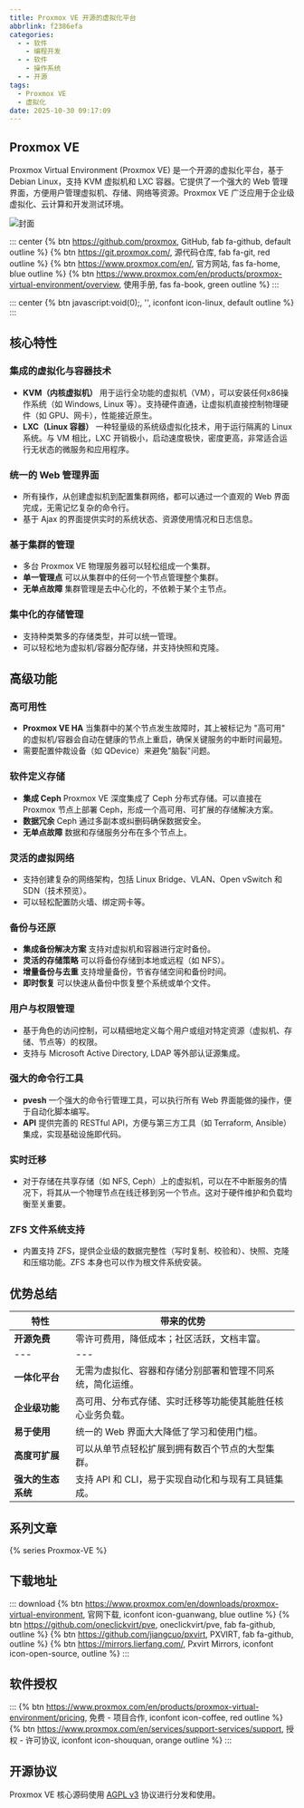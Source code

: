 ```yaml
---
title: Proxmox VE 开源的虚拟化平台
abbrlink: f2386efa
categories:
  - - 软件
    - 编程开发
  - - 软件
    - 操作系统
  - - 开源
tags:
  - Proxmox VE
  - 虚拟化
date: 2025-10-30 09:17:09
---
```


## Proxmox VE

Proxmox Virtual Environment (Proxmox VE) 是一个开源的虚拟化平台，基于 Debian Linux，支持 KVM 虚拟机和 LXC 容器。它提供了一个强大的 Web 管理界面，方便用户管理虚拟机、存储、网络等资源。Proxmox VE 广泛应用于企业级虚拟化、云计算和开发测试环境。

![封面](/images/proxmox-ve.png)

::: center
{% btn https://github.com/proxmox, GitHub, fab fa-github, default outline %}
{% btn https://git.proxmox.com/, 源代码仓库, fab fa-git, red outline %}
{% btn https://www.proxmox.com/en/, 官方网站, fas fa-home, blue outline %}
{% btn https://www.proxmox.com/en/products/proxmox-virtual-environment/overview, 使用手册, fas fa-book, green outline %}
:::

::: center
{% btn javascript:void(0);, '', iconfont icon-linux, default outline %}
:::

## 核心特性

### 集成的虚拟化与容器技术

- **KVM（内核虚拟机）** 用于运行全功能的虚拟机（VM），可以安装任何x86操作系统（如 Windows, Linux 等）。支持硬件直通，让虚拟机直接控制物理硬件（如 GPU、网卡），性能接近原生。
- **LXC（Linux 容器）** 一种轻量级的系统级虚拟化技术，用于运行隔离的 Linux 系统。与 VM 相比，LXC 开销极小，启动速度极快，密度更高，非常适合运行无状态的微服务和应用程序。

### 统一的 Web 管理界面

- 所有操作，从创建虚拟机到配置集群网络，都可以通过一个直观的 Web 界面完成，无需记忆复杂的命令行。
- 基于 Ajax 的界面提供实时的系统状态、资源使用情况和日志信息。

### 基于集群的管理

- 多台 Proxmox VE 物理服务器可以轻松组成一个集群。
- **单一管理点** 可以从集群中的任何一个节点管理整个集群。
- **无单点故障** 集群管理是去中心化的，不依赖于某个主节点。

### 集中化的存储管理

- 支持种类繁多的存储类型，并可以统一管理。
- 可以轻松地为虚拟机/容器分配存储，并支持快照和克隆。

## 高级功能

### 高可用性

- **Proxmox VE HA** 当集群中的某个节点发生故障时，其上被标记为 "高可用" 的虚拟机/容器会自动在健康的节点上重启，确保关键服务的中断时间最短。
- 需要配置仲裁设备（如 QDevice）来避免"脑裂"问题。

### 软件定义存储

- **集成 Ceph** Proxmox VE 深度集成了 Ceph 分布式存储。可以直接在 Proxmox 节点上部署 Ceph，形成一个高可用、可扩展的存储解决方案。
- **数据冗余** Ceph 通过多副本或纠删码确保数据安全。
- **无单点故障** 数据和存储服务分布在多个节点上。

### 灵活的虚拟网络

- 支持创建复杂的网络架构，包括 Linux Bridge、VLAN、Open vSwitch 和 SDN（技术预览）。
- 可以轻松配置防火墙、绑定网卡等。

### 备份与还原

- **集成备份解决方案** 支持对虚拟机和容器进行定时备份。
- **灵活的存储策略** 可以将备份存储到本地或远程（如 NFS）。
- **增量备份与去重** 支持增量备份，节省存储空间和备份时间。
- **即时恢复** 可以快速从备份中恢复整个系统或单个文件。

### 用户与权限管理

- 基于角色的访问控制，可以精细地定义每个用户或组对特定资源（虚拟机、存储、节点等）的权限。
- 支持与 Microsoft Active Directory, LDAP 等外部认证源集成。

### 强大的命令行工具

- **pvesh** 一个强大的命令行管理工具，可以执行所有 Web 界面能做的操作，便于自动化脚本编写。
- **API** 提供完善的 RESTful API，方便与第三方工具（如 Terraform, Ansible）集成，实现基础设施即代码。

### 实时迁移

- 对于存储在共享存储（如 NFS, Ceph）上的虚拟机，可以在不中断服务的情况下，将其从一个物理节点在线迁移到另一个节点。这对于硬件维护和负载均衡至关重要。

### ZFS 文件系统支持

- 内置支持 ZFS，提供企业级的数据完整性（写时复制、校验和）、快照、克隆和压缩功能。ZFS 本身也可以作为根文件系统安装。

## 优势总结

| 特性 | 带来的优势 |
| --- |  --- |
| **开源免费** | 零许可费用，降低成本；社区活跃，文档丰富。 |
| --- |  --- |
| **一体化平台** | 无需为虚拟化、容器和存储分别部署和管理不同系统，简化运维。 |
| **企业级功能** | 高可用、分布式存储、实时迁移等功能使其能胜任核心业务负载。 |
| **易于使用** | 统一的 Web 界面大大降低了学习和使用门槛。 |
| **高度可扩展** | 可以从单节点轻松扩展到拥有数百个节点的大型集群。 |
| **强大的生态系统** | 支持 API 和 CLI，易于实现自动化和与现有工具链集成。 |

## 系列文章

{% series Proxmox-VE %}

## 下载地址

::: download
{% btn https://www.proxmox.com/en/downloads/proxmox-virtual-environment, 官网下载, iconfont icon-guanwang, blue outline %}
{% btn https://github.com/oneclickvirt/pve, oneclickvirt/pve, fab fa-github, outline %}
{% btn https://github.com/jiangcuo/pxvirt, PXVIRT, fab fa-github, outline %}
{% btn https://mirrors.lierfang.com/, Pxvirt Mirrors, iconfont icon-open-source, outline %}
:::

## 软件授权

:::
{% btn https://www.proxmox.com/en/products/proxmox-virtual-environment/pricing, 免费 - 项目合作, iconfont icon-coffee, red outline %}
{% btn https://www.proxmox.com/en/services/support-services/support, 授权 - 许可协议, iconfont icon-shouquan, orange outline %}
:::

## 开源协议

Proxmox VE 核心源码使用 [AGPL v3](https://git.proxmox.com/) 协议进行分发和使用。
